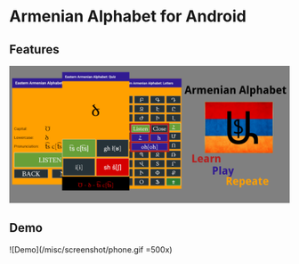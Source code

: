 # Armenian Alphabet for Android

## Features

![Features](/misc/initial_sources/Features.png)

## Demo

![Demo](/misc/screenshot/phone.gif =500x)
